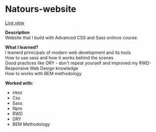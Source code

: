 # Natours-website
<a href="https://agile-fox.github.io/natours-css-sass-project/" target="_blank">Live view</a>

<b>Description</b> <br>
Website that I build with Advanced CSS and Sass onlince course.

<b>What I learned?</b><br>
I leanerd prinicipals of modern web development and its tools<br>
How to use sass and how it works behind the scenes<br>
Good practices like DRY - don't repeat yourself and improved my RWD- Responsive Web Design knowledge <br>
How to works with BEM methodology<br>

<b>Worked with:</b>
<ul>
  <li>Html</li>
  <li>Css</li>
  <li>Sass</li>
  <li>Npm</li>
  <li>RWD</li>
  <li>DRY</li>
  <li>BEM Methodology</li>
</ul>
